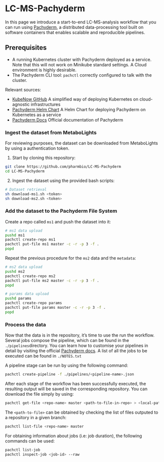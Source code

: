 # LC-MS-Pachyderm
In this page we introduce a start-to-end LC-MS-analysis workflow that you can run using [Pachyderm](https://github.com/pachyderm/pachyderm), a distributed data-processing tool built on software containers that enables scalable and reproducible pipelines.

## Prerequisites

-	A running Kubernetes cluster with Pachyderm deployed as a service. Note that this will not work on Minikube standard settings. A Cloud environment is highly desirable.
-	The Pachyderm CLI tool: `pachctl` correctly configured to talk with the cluster.

Relevant sources:

-	[KubeNow GitHub](https://github.com/kubenow/KubeNow) A simplified way of deploying Kubernetes on cloud-agnostic infrastructures
-	[Pachyderm Helm Chart](https://github.com/kubernetes/charts/tree/master/stable/pachyderm) A Helm Chart for deploying Pachyderm on Kubernetes as a service
-	[Pachyderm Docs](http://docs.pachyderm.io/en/v1.7.3/index.html) Official documentation of Pachyderm


### Ingest the dataset from MetaboLights

For reviewing purposes, the dataset can be downloaded from MetaboLights by using a authentication token.

1. Start by cloning this repository:
```bash
git clone https://github.com/pharmbio/LC-MS-Pachyderm
cd LC-MS-Pachyderm
```

2. Ingest the dataset using the provided bash scripts:

```bash
# Dataset retrieval
sh download-ms1.sh <token>
sh download-ms2.sh <token>
```

### Add the dataset to the Pachyderm File System

Create a repo called `ms1` and push the dataset into it:

```bash
# ms1 data upload 
pushd ms1
pachctl create-repo ms1
pachctl put-file ms1 master -c -r -p 3 -f . 
popd
```

Repeat the previous procedure for the `ms2` data and the `metadata`:

```bash
# ms2 data upload 
pushd ms2
pachctl create-repo ms2
pachctl put-file ms2 master -c -r -p 3 -f . 
popd
```

```bash
# params data upload 
pushd params
pachctl create-repo params
pachctl put-file params master -c -r -p 3 -f . 
popd
```

### Process the data

Now that the data is in the repository, it’s time to use the run the workflow. Several jobs compose the pipeline, which can be found in the `./pipelines`directory. You can learn how to customise your pipelines in detail by visiting the official [Pachyderm docs](http://docs.pachyderm.io/en/v1.7.3/reference/pipeline_spec.html). A list of all the jobs to be executed can be found in `./NOTES.txt`

A pipeline stage can be run by using the following command:
```bash
pachctl create-pipeline -f ./pipelines/<pipeline-name>.json
```

After each stage of the workflow has been successfully executed, the resulting output will be saved in the corresponding repository. You can download the file simply by using: 

```bash
pachctl get-file <repo-name> master <path-to-file-in-repo> > <local-path-output>
```

The `<path-to-file>` can be obtained by checking the list of files outputed to a repository in a given branch:
```bash
pachctl list-file <repo-name> master
```

For obtaining information about jobs (i.e: job duration), the following commands can be used:
```bash
pachctl list-job
pachctl inspect-job <job-id> --raw 
```

